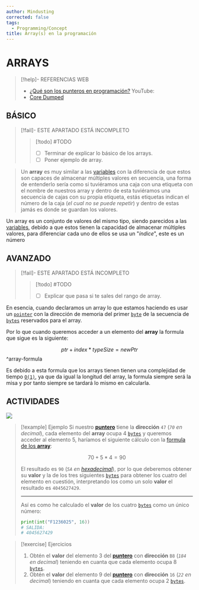 ```yaml
---
author: Mindusting
corrected: false
tags:
  - Programming/Concept
title: Array(s) en la programación
---
```


# ARRAYS

> [!help]- REFERENCIAS WEB
> - [¿Qué son los punteros en programación?](pc_pointer.md)
> YouTube:
> - [Core Dumped](https://youtu.be/xFMXIgvlgcY)

## BÁSICO

> [!fail]- ESTE APARTADO ESTÁ INCOMPLETO
> > [!todo] #TODO
> > - [ ] Terminar de explicar lo básico de los arrays.
> > - [ ] Poner ejemplo de array.

> Un **array** es muy similar a las [variables](pc_variable.md) con la diferencia de que estos son capaces de almacenar múltiples valores en secuencia, una forma de entenderlo sería como si tuviéramos una caja con una etiqueta con el nombre de nuestros array y dentro de esta tuviéramos una secuencia de cajas con su propia etiqueta, estás etiquetas indican el número de la caja (*el cual no se puede repetir*) y dentro de estas jamás es donde se guardan los valores.

Un array es un conjunto de valores del mismo tipo, siendo parecidos a las [variables](pc_variable.md), debido a que estos tienen la capacidad de almacenar múltiples valores, para diferenciar cada uno de ellos se usa un "*índice*", este es un número

## AVANZADO

> [!fail]- ESTE APARTADO ESTÁ INCOMPLETO
> > [!todo] #TODO
> > - [ ] Explicar que pasa si te sales del rango de array.

En esencia, cuando declaramos un array lo que estamos haciendo es usar un [`pointer`](pc_pointer.md) con la dirección de memoria del primer [`byte`](pc_byte.md) de la secuencia de [`bytes`](pc_byte.md) reservados para el array.

Por lo que cuando queremos acceder a un elemento del **array** la formula que sigue es la siguiente:

$$
ptr + index * typeSize = newPtr
$$
^array-formula

Es debido a esta formula que los arrays tienen tienen una complejidad de tiempo [`O(1)`](pc_big_o.md), ya que da igual la longitud del array, la formula siempre será la misa y por tanto siempre se tardará lo mismo en calcularla.

## ACTIVIDADES

![](pc_pointer.md#^random-table)

> [!example] Ejemplo
> Si nuestro [**puntero**](pc_pointer.md) tiene la **dirección** `47` (*`70` en decimal*), cada elemento del **array** ocupa 4 [`bytes`](pc_byte.md) y queremos acceder al elemento 5, haríamos el siguiente cálculo con la [formula de los **array**](#^array-formula):
>
> $$70 + 5 * 4 = 90$$
>
> El resultado es `90` (*`5A` en [hexadecimal](pc_number_system.md#HEXADECIMAL)*), por lo que deberemos obtener su **valor** y la de los tres siguientes [`bytes`](pc_byte.md) para obtener los cuatro del elemento en cuestión, interpretando los como un solo **valor** el resultado es `4045627429`.
>
> ---
>
> Así es como he calculado el **valor** de los cuatro [`bytes`](pc_byte.md) como un único número:
> ```python
> print(int("F1236025", 16))
> # SALIDA:
> # 4045627429
> ```

> [!exercise] Ejercicios
> 1. Obtén el **valor** del elemento 3 del [**puntero**](pc_pointer.md) con **dirección** `B8` (*`184` en decimal*) teniendo en cuanta que cada elemento ocupa 8 [`bytes`](pc_byte.md).
> 2. Obtén el **valor** del elemento 9 del [**puntero**](pc_pointer.md) con **dirección** `16` (*`22` en decimal*) teniendo en cuanta que cada elemento ocupa 2 [`bytes`](pc_byte.md).
